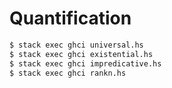 Quantification
==============

```bash
$ stack exec ghci universal.hs
$ stack exec ghci existential.hs
$ stack exec ghci impredicative.hs
$ stack exec ghci rankn.hs
```
